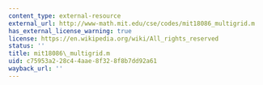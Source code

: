 ```yaml
---
content_type: external-resource
external_url: http://www-math.mit.edu/cse/codes/mit18086_multigrid.m
has_external_license_warning: true
license: https://en.wikipedia.org/wiki/All_rights_reserved
status: ''
title: mit18086\_multigrid.m
uid: c75953a2-28c4-4aae-8f32-8f8b7dd92a61
wayback_url: ''
---
```

